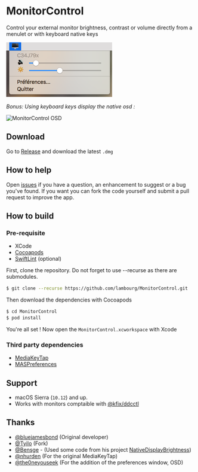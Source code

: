 # MonitorControl

Control your external monitor brightness, contrast or volume directly from a menulet or with keyboard native keys

![MonitorControl menulet](./.github/menulet.png)

*Bonus: Using keyboard keys display the native osd :*

![MonitorControl OSD](./.github/osd.png)


## Download

Go to [Release](https://github.com/lambourg/MonitorControl/releases/latest) and download the latest `.dmg`

## How to help

Open [issues](./issues) if you have a question, an enhancement to suggest or a bug you've found. If you want you can fork the code yourself and submit a pull request to improve the app.

## How to build

### Pre-requisite

- XCode
- [Cocoapods](https://cocoapods.org/)
- [SwiftLint](https://github.com/realm/SwiftLint) (optional)

First, clone the repository. Do not forget to use --recurse as there are submodules.

```sh
$ git clone --recurse https://github.com/lambourg/MonitorControl.git
```

Then download the dependencies with Cocoapods

```sh
$ cd MonitorControl
$ pod install
```

You're all set ! Now open the `MonitorControl.xcworkspace` with Xcode

### Third party dependencies

- [MediaKeyTap](https://github.com/the0neyouseek/MediaKeyTap)
- [MASPreferences](https://github.com/shpakovski/MASPreferences)

## Support
- macOS Sierra (`10.12`) and up.
- Works with monitors comptaible with [@kfix/ddcctl](https://github.com/kfix/ddcctl)

## Thanks
- [@bluejamesbond](https://github.com/bluejamesbond/) (Original developer)
- [@Tyilo](https://github.com/Tyilo/) (Fork)
- [@Bensge](https://github.com/Bensge/) - (Used some code from his project [NativeDisplayBrightness](https://github.com/Bensge/NativeDisplayBrightness))
- [@nhurden](https://github.com/nhurden/) (For the original MediaKeyTap)
- [@the0neyouseek](https://github.com/the0neyouseek/) (For the addition of the preferences window, OSD)
